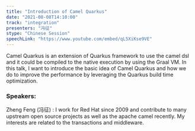 ```yaml
---
title: "Introduction of Camel Quarkus"
date: "2021-08-08T14:10:00" 
track: "integration"
presenters: "冯征"
stype: "Chinese Session"
speechLink: "https://www.youtube.com/embed/qL5XiKse9VE"
---
```

Camel Quarkus is an extension of Quarkus framework to use the camel dsl and it could be compiled to the native execution by using the Graal VM. In this talk, I want to introduce the basic idea of Camel Quarkus and how we do to improve the performance by leveraging the Quarkus build time optimization.
 ### Speakers: 
 Zheng Feng (冯征) : I work for Red Hat since 2009 and contribute to many upstream open source projects as well as the apache camel recently. My interests are related to the transactions and middleware.